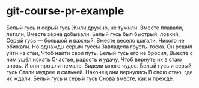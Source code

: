﻿# git-course-pr-example



Белый гусь и серый гусь
Жили дружно, не тужили.
Вместе плавали, летали,
Вместе зёрна добывали.
Белый гусь был быстрый, ловкий,
Серый гусь — большой и важный.
Вместе весело шагали,
Никого не обижали.
Но однажды серым гусем
Завладела грусть-тоска.
Он решил уйти из стаи,
Чтоб найти свой путь.
Белый гусь его не бросил,
Вместе с ним ушёл искать
Счастье, радость и удачу,
Чтоб вернуть их в стаю вновь.
И они прошли немало,
Видели много чудес.
Белый гусь и серый гусь
Стали мудрее и сильней.
Наконец они вернулись
В свою стаю, где их ждали.
Белый гусь и серый гусь
Снова вместе, как и прежде. 
